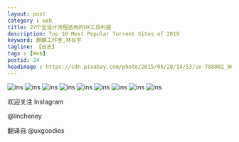 ```yaml
---
layout: post
category : web
title: 27个全设计流程适用的UX工具利器
description: Top 10 Most Popular Torrent Sites of 2019
keyword: 麒麟工作室,林长宇
tagline: 【日志】
tags : [Web]
postid: 24
headimage : https://cdn.pixabay.com/photo/2015/05/28/14/53/ux-788002_960_720.jpg
---
```


![ins](/images/2019/20191225/page1.png)
![ins](/images/2019/20191225/page2.png)
![ins](/images/2019/20191225/page3.png)
![ins](/images/2019/20191225/page4.png)
![ins](/images/2019/20191225/page5.png)
![ins](/images/2019/20191225/page6.png)
![ins](/images/2019/20191225/page7.png)
![ins](/images/2019/20191225/page8.png)
![ins](/images/2019/20191225/page9.png)

欢迎关注 Instagram

@lincheney

翻译自 @uxgoodies

